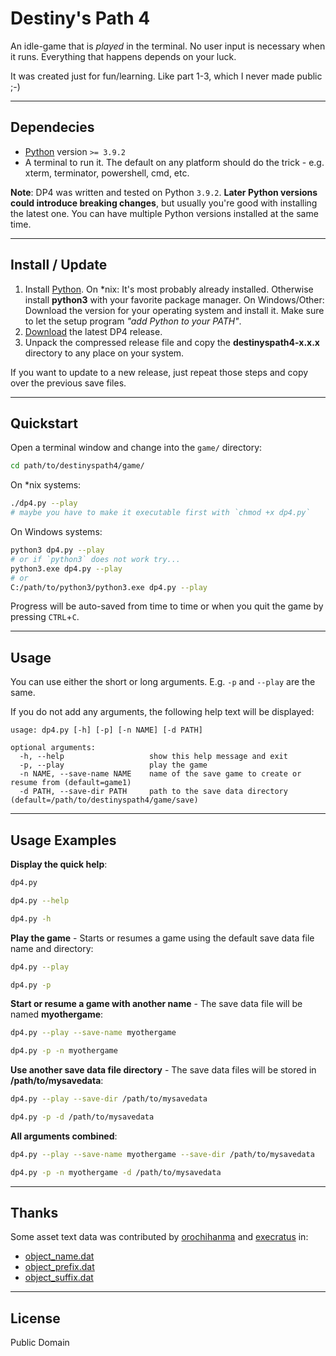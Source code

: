 # Destiny's Path 4

An idle-game that is *played* in the terminal. No user input is necessary when it runs. Everything that happens depends on your luck.

It was created just for fun/learning. Like part 1-3, which I never made public ;-)

<!-- ![screenshot](./screenshot.png) -->

---




## Dependecies

- [Python](https://www.python.org/downloads/) version `>= 3.9.2`
- A terminal to run it. The default on any platform should do the trick - e.g. xterm, terminator, powershell, cmd, etc.

**Note**: DP4 was written and tested on Python  `3.9.2`. **Later Python versions could introduce breaking changes**, but usually you're good with installing the latest one. You can have multiple Python versions installed at the same time.

---




## Install / Update

1. Install [Python](https://www.python.org/downloads/).
  On *nix: It's most probably already installed. Otherwise install **python3** with your favorite package manager.
  On Windows/Other: Download the version for your operating system and install it. Make sure to let the setup program *"add Python to your PATH"*.
2. [Download](https://github.com/etrusci-org/destinyspath4/releases) the latest DP4 release.
3. Unpack the compressed release file and copy the **destinyspath4-x.x.x** directory to any place on your system.

If you want to update to a new release, just repeat those steps and copy over the previous save files.

---




## Quickstart

Open a terminal window and change into the `game/` directory:

```bash
cd path/to/destinyspath4/game/
```


On *nix systems:

```bash
./dp4.py --play
# maybe you have to make it executable first with `chmod +x dp4.py`
```

On Windows systems:

```bash
python3 dp4.py --play
# or if `python3` does not work try...
python3.exe dp4.py --play
# or
C:/path/to/python3/python3.exe dp4.py --play
```

Progress will be auto-saved from time to time or when you quit the game by pressing `CTRL`+`C`.

---




## Usage

You can use either the short or long arguments. E.g. `-p` and `--play` are the same.

If you do not add any arguments, the following help text will be displayed:

```text
usage: dp4.py [-h] [-p] [-n NAME] [-d PATH]

optional arguments:
  -h, --help                   show this help message and exit
  -p, --play                   play the game
  -n NAME, --save-name NAME    name of the save game to create or resume from (default=game1)
  -d PATH, --save-dir PATH     path to the save data directory (default=/path/to/destinyspath4/game/save)
```

---




## Usage Examples

**Display the quick help**:

```bash
dp4.py
```

```bash
dp4.py --help
```

```bash
dp4.py -h
```

**Play the game** - Starts or resumes a game using the default save data file name and directory:

```bash
dp4.py --play
```

```bash
dp4.py -p
```

**Start or resume a game with another name** - The save data file will be named **myothergame**:

```bash
dp4.py --play --save-name myothergame
```

```bash
dp4.py -p -n myothergame
```

**Use another save data file directory** - The save data files will be stored in **/path/to/mysavedata**:

```bash
dp4.py --play --save-dir /path/to/mysavedata
```

```bash
dp4.py -p -d /path/to/mysavedata
```

**All arguments combined**:

```bash
dp4.py --play --save-name myothergame --save-dir /path/to/mysavedata
```

```bash
dp4.py -p -n myothergame -d /path/to/mysavedata
```

---




## Thanks

Some asset text data was contributed by [orochihanma](https://twitch.tv/orochihanma) and [execratus](https://twitch.tv/exe_cratus) in:
- [object_name.dat](./game/asset/object_name.dat)
- [object_prefix.dat](./game/asset/object_prefix.dat)
- [object_suffix.dat](./game/asset/object_suffix.dat)

---




## License

Public Domain
